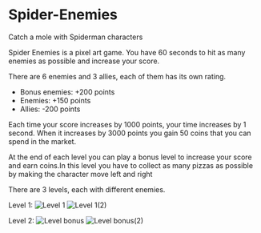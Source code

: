 # Spider-Enemies
Catch a mole with Spiderman characters

Spider Enemies is a pixel art game. You have 60 seconds to hit as many enemies as possible and increase your score. 

There are 6 enemies and 3 allies, each of them has its own rating.
- Bonus enemies: +200 points
- Enemies: +150 points
- Allies: -200 points

Each time your score increases by 1000 points, your time increases by 1 second. When it increases by 3000 points you gain 50 coins that you can spend in the market.

At the end of each level you can play a bonus level to increase your score and earn coins.In this level you have to collect as many pizzas as possible by making the character move left and right

There are 3 levels, each with different enemies.

Level 1:
![Level 1](https://github.com/gianfra097/SpiderEnemies/assets/82977399/3e66cefc-3020-4a47-b32a-2f8c9f5d4d2b)
![Level 1(2)](https://github.com/gianfra097/SpiderEnemies/assets/82977399/fb8f676e-d5a6-45c6-aeed-5e7ee497b568)

Level 2:
![Level bonus](https://github.com/gianfra097/SpiderEnemies/assets/82977399/2245cdf1-8534-4b06-8e90-f778060e349e)
![Level bonus(2)](https://github.com/gianfra097/SpiderEnemies/assets/82977399/2943cb84-79d7-4661-94a8-fce64bd867df)
